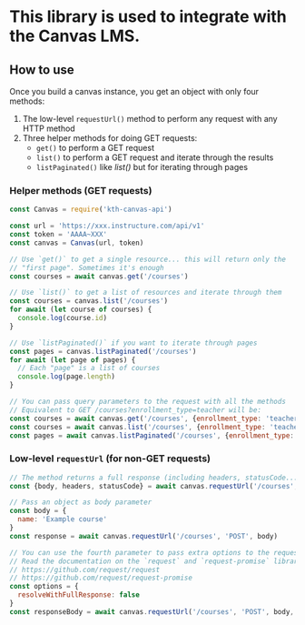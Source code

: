 # This library is used to integrate with the Canvas LMS.

## How to use

Once you build a canvas instance, you get an object with only four methods:

1. The low-level `requestUrl()` method to perform any request with any HTTP method
2. Three helper methods for doing GET requests:
   - `get()` to perform a GET request
   - `list()` to perform a GET request and iterate through the results
   - `listPaginated()` like *list()* but for iterating through pages

### Helper methods (GET requests)

```js
const Canvas = require('kth-canvas-api')

const url = 'https://xxx.instructure.com/api/v1'
const token = 'AAAA~XXX'
const canvas = Canvas(url, token)

// Use `get()` to get a single resource... this will return only the
// "first page". Sometimes it's enough
const courses = await canvas.get('/courses')

// Use `list()` to get a list of resources and iterate through them
const courses = canvas.list('/courses')
for await (let course of courses) {
  console.log(course.id)
}

// Use `listPaginated()` if you want to iterate through pages
const pages = canvas.listPaginated('/courses')
for await (let page of pages) {
  // Each "page" is a list of courses
  console.log(page.length)
}

// You can pass query parameters to the request with all the methods
// Equivalent to GET /courses?enrollment_type=teacher will be:
const courses = await canvas.get('/courses', {enrollment_type: 'teacher'})
const courses = await canvas.list('/courses', {enrollment_type: 'teacher'})
const pages = await canvas.listPaginated('/courses', {enrollment_type: 'teacher'})
```

### Low-level `requestUrl` (for non-GET requests)

```js
// The method returns a full response (including headers, statusCode...)
const {body, headers, statusCode} = await canvas.requestUrl('/courses', 'POST')

// Pass an object as body parameter
const body = {
  name: 'Example course'
}
const response = await canvas.requestUrl('/courses', 'POST', body)

// You can use the fourth parameter to pass extra options to the request
// Read the documentation on the `request` and `request-promise` library
// https://github.com/request/request
// https://github.com/request/request-promise
const options = {
  resolveWithFullResponse: false
}
const responseBody = await canvas.requestUrl('/courses', 'POST', body, options)
```
